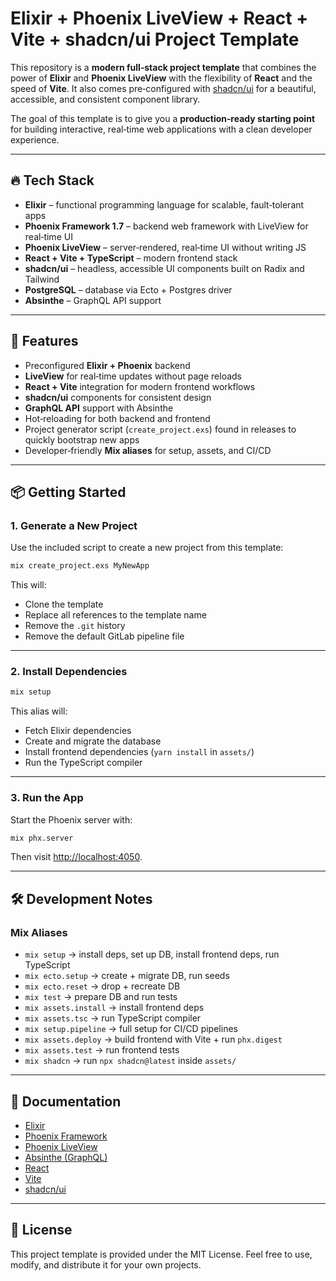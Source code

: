 # Elixir + Phoenix LiveView + React + Vite + shadcn/ui Project Template

This repository is a **modern full‑stack project template** that combines the
power of **Elixir** and **Phoenix LiveView** with the flexibility of **React**
and the speed of **Vite**. It also comes pre‑configured with
[shadcn/ui](https://ui.shadcn.com/) for a beautiful, accessible, and consistent
component library.

The goal of this template is to give you a **production‑ready starting point**
for building interactive, real‑time web applications with a clean developer
experience.

---

## 🔥 Tech Stack

- **Elixir** – functional programming language for scalable, fault‑tolerant apps
- **Phoenix Framework 1.7** – backend web framework with LiveView for real‑time UI
- **Phoenix LiveView** – server‑rendered, real‑time UI without writing JS
- **React + Vite + TypeScript** – modern frontend stack
- **shadcn/ui** – headless, accessible UI components built on Radix and Tailwind
- **PostgreSQL** – database via Ecto + Postgres driver
- **Absinthe** – GraphQL API support

---

## 🚀 Features

- Preconfigured **Elixir + Phoenix** backend
- **LiveView** for real‑time updates without page reloads
- **React + Vite** integration for modern frontend workflows
- **shadcn/ui** components for consistent design
- **GraphQL API** support with Absinthe
- Hot‑reloading for both backend and frontend
- Project generator script (`create_project.exs`) found in releases to quickly
  bootstrap new apps
- Developer‑friendly **Mix aliases** for setup, assets, and CI/CD

---

## 📦 Getting Started

### 1. Generate a New Project

Use the included script to create a new project from this template:

```bash
mix create_project.exs MyNewApp
```

This will:

- Clone the template
- Replace all references to the template name
- Remove the `.git` history
- Remove the default GitLab pipeline file

---

### 2. Install Dependencies

```bash
mix setup
```

This alias will:

- Fetch Elixir dependencies
- Create and migrate the database
- Install frontend dependencies (`yarn install` in `assets/`)
- Run the TypeScript compiler

---

### 3. Run the App

Start the Phoenix server with:

```bash
mix phx.server
```

Then visit [http://localhost:4050](http://localhost:4050).

---

## 🛠 Development Notes

### Mix Aliases

- `mix setup` → install deps, set up DB, install frontend deps, run TypeScript
- `mix ecto.setup` → create + migrate DB, run seeds
- `mix ecto.reset` → drop + recreate DB
- `mix test` → prepare DB and run tests
- `mix assets.install` → install frontend deps
- `mix assets.tsc` → run TypeScript compiler
- `mix setup.pipeline` → full setup for CI/CD pipelines
- `mix assets.deploy` → build frontend with Vite + run `phx.digest`
- `mix assets.test` → run frontend tests
- `mix shadcn` → run `npx shadcn@latest` inside `assets/`

---

## 📖 Documentation

- [Elixir](https://elixir-lang.org/)
- [Phoenix Framework](https://www.phoenixframework.org/)
- [Phoenix LiveView](https://hexdocs.pm/phoenix_live_view)
- [Absinthe (GraphQL)](https://hexdocs.pm/absinthe)
- [React](https://react.dev/)
- [Vite](https://vitejs.dev/)
- [shadcn/ui](https://ui.shadcn.com/)

---

## 📝 License

This project template is provided under the MIT License. Feel free to use,
modify, and distribute it for your own projects.